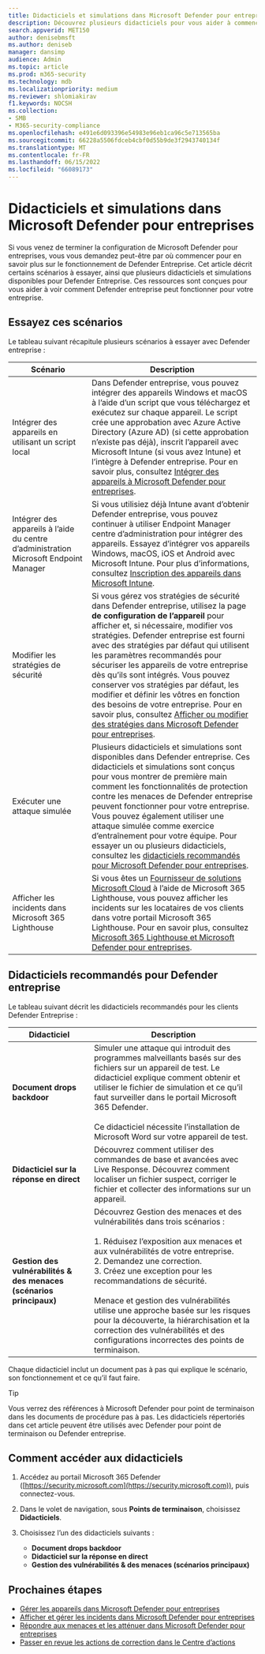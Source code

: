 ```yaml
---
title: Didacticiels et simulations dans Microsoft Defender pour entreprises
description: Découvrez plusieurs didacticiels pour vous aider à commencer à utiliser Defender entreprise.
search.appverid: MET150
author: denisebmsft
ms.author: deniseb
manager: dansimp
audience: Admin
ms.topic: article
ms.prod: m365-security
ms.technology: mdb
ms.localizationpriority: medium
ms.reviewer: shlomiakirav
f1.keywords: NOCSH
ms.collection:
- SMB
- M365-security-compliance
ms.openlocfilehash: e491e6d093396e54983e96eb1ca96c5e713565ba
ms.sourcegitcommit: 66228a5506fdceb4cbf0d55b9de3f2943740134f
ms.translationtype: MT
ms.contentlocale: fr-FR
ms.lasthandoff: 06/15/2022
ms.locfileid: "66089173"
---
```

# <a name="tutorials-and-simulations-in-microsoft-defender-for-business"></a>Didacticiels et simulations dans Microsoft Defender pour entreprises

Si vous venez de terminer la configuration de Microsoft Defender pour entreprises, vous vous demandez peut-être par où commencer pour en savoir plus sur le fonctionnement de Defender Entreprise. Cet article décrit certains scénarios à essayer, ainsi que plusieurs didacticiels et simulations disponibles pour Defender Entreprise. Ces ressources sont conçues pour vous aider à voir comment Defender entreprise peut fonctionner pour votre entreprise.


## <a name="try-these-scenarios"></a>Essayez ces scénarios

Le tableau suivant récapitule plusieurs scénarios à essayer avec Defender entreprise :

| Scénario  | Description  |
|---------|---------|
| Intégrer des appareils en utilisant un script local     | Dans Defender entreprise, vous pouvez intégrer des appareils Windows et macOS à l’aide d’un script que vous téléchargez et exécutez sur chaque appareil. Le script crée une approbation avec Azure Active Directory (Azure AD) (si cette approbation n’existe pas déjà), inscrit l’appareil avec Microsoft Intune (si vous avez Intune) et l’intègre à Defender entreprise. Pour en savoir plus, consultez [Intégrer des appareils à Microsoft Defender pour entreprises](mdb-onboard-devices.md).         |
| Intégrer des appareils à l’aide du centre d’administration Microsoft Endpoint Manager     | Si vous utilisiez déjà Intune avant d’obtenir Defender entreprise, vous pouvez continuer à utiliser Endpoint Manager centre d’administration pour intégrer des appareils. Essayez d’intégrer vos appareils Windows, macOS, iOS et Android avec Microsoft Intune. Pour plus d’informations, consultez [Inscription des appareils dans Microsoft Intune](/mem/intune/enrollment/device-enrollment).        |
| Modifier les stratégies de sécurité     | Si vous gérez vos stratégies de sécurité dans Defender entreprise, utilisez la page **de configuration de l’appareil** pour afficher et, si nécessaire, modifier vos stratégies. Defender entreprise est fourni avec des stratégies par défaut qui utilisent les paramètres recommandés pour sécuriser les appareils de votre entreprise dès qu’ils sont intégrés. Vous pouvez conserver vos stratégies par défaut, les modifier et définir les vôtres en fonction des besoins de votre entreprise. Pour en savoir plus, consultez [Afficher ou modifier des stratégies dans Microsoft Defender pour entreprises](mdb-view-edit-policies.md).        |
| Exécuter une attaque simulée   | Plusieurs didacticiels et simulations sont disponibles dans Defender entreprise. Ces didacticiels et simulations sont conçus pour vous montrer de première main comment les fonctionnalités de protection contre les menaces de Defender entreprise peuvent fonctionner pour votre entreprise. Vous pouvez également utiliser une attaque simulée comme exercice d’entraînement pour votre équipe. Pour essayer un ou plusieurs didacticiels, consultez les [didacticiels recommandés pour Microsoft Defender pour entreprises](#recommended-tutorials-for-defender-for-business).         |
| Afficher les incidents dans Microsoft 365 Lighthouse     | Si vous êtes un [Fournisseur de solutions Microsoft Cloud](/partner-center/enrolling-in-the-csp-program) à l’aide de Microsoft 365 Lighthouse, vous pouvez afficher les incidents sur les locataires de vos clients dans votre portail Microsoft 365 Lighthouse. Pour en savoir plus, consultez [Microsoft 365 Lighthouse et Microsoft Defender pour entreprises](mdb-lighthouse-integration.md).       |


## <a name="recommended-tutorials-for-defender-for-business"></a>Didacticiels recommandés pour Defender entreprise

Le tableau suivant décrit les didacticiels recommandés pour les clients Defender Entreprise :

| Didacticiel  | Description  |
|---------|---------|
| **Document drops backdoor**     | Simuler une attaque qui introduit des programmes malveillants basés sur des fichiers sur un appareil de test. Le didacticiel explique comment obtenir et utiliser le fichier de simulation et ce qu’il faut surveiller dans le portail Microsoft 365 Defender. <br/><br/>Ce didacticiel nécessite l’installation de Microsoft Word sur votre appareil de test.   |
| **Didacticiel sur la réponse en direct**     | Découvrez comment utiliser des commandes de base et avancées avec Live Response. Découvrez comment localiser un fichier suspect, corriger le fichier et collecter des informations sur un appareil.   |
| **Gestion des vulnérabilités & des menaces (scénarios principaux)**     | Découvrez Gestion des menaces et des vulnérabilités dans trois scénarios : <br/><br/>1. Réduisez l’exposition aux menaces et aux vulnérabilités de votre entreprise. <br/>2. Demandez une correction. <br/>3. Créez une exception pour les recommandations de sécurité. <br/><br/> Menace et gestion des vulnérabilités utilise une approche basée sur les risques pour la découverte, la hiérarchisation et la correction des vulnérabilités et des configurations incorrectes des points de terminaison.      |

Chaque didacticiel inclut un document pas à pas qui explique le scénario, son fonctionnement et ce qu’il faut faire.

> [!TIP]
> Vous verrez des références à Microsoft Defender pour point de terminaison dans les documents de procédure pas à pas. Les didacticiels répertoriés dans cet article peuvent être utilisés avec Defender pour point de terminaison ou Defender entreprise.

## <a name="how-to-access-the-tutorials"></a>Comment accéder aux didacticiels

1. Accédez au portail Microsoft 365 Defender ([https://security.microsoft.com](https://security.microsoft.com)), puis connectez-vous.

2. Dans le volet de navigation, sous **Points de terminaison**, choisissez **Didacticiels**.

3. Choisissez l’un des didacticiels suivants :

   - **Document drops backdoor**
   - **Didacticiel sur la réponse en direct**
   - **Gestion des vulnérabilités & des menaces (scénarios principaux)**

## <a name="next-steps"></a>Prochaines étapes

- [Gérer les appareils dans Microsoft Defender pour entreprises](mdb-manage-devices.md)
- [Afficher et gérer les incidents dans Microsoft Defender pour entreprises](mdb-view-manage-incidents.md)
- [Répondre aux menaces et les atténuer dans Microsoft Defender pour entreprises](mdb-respond-mitigate-threats.md)
- [Passer en revue les actions de correction dans le Centre d’actions](mdb-review-remediation-actions.md)